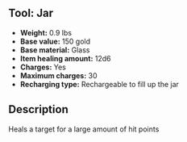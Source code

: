 ## Tool: Jar
- **Weight:** 0.9 lbs
- **Base value:** 150 gold
- **Base material:** Glass
- **Item healing amount:** 12d6
- **Charges:** Yes
- **Maximum charges:** 30
- **Recharging type:** Rechargeable to fill up the jar
## Description
Heals a target for a large amount of hit points
